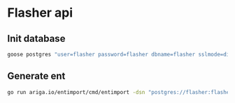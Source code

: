 # Flasher api

## Init database

```bash
goose postgres "user=flasher password=flasher dbname=flasher sslmode=disable" up
```

## Generate ent
```bash
go run ariga.io/entimport/cmd/entimport -dsn "postgres://flasher:flasher@localhost:5432/flasher?sslmode=disable" -tables albums,medias,album_category,categories,album_cosplayer,cosplayers,settings,social_medias
```


